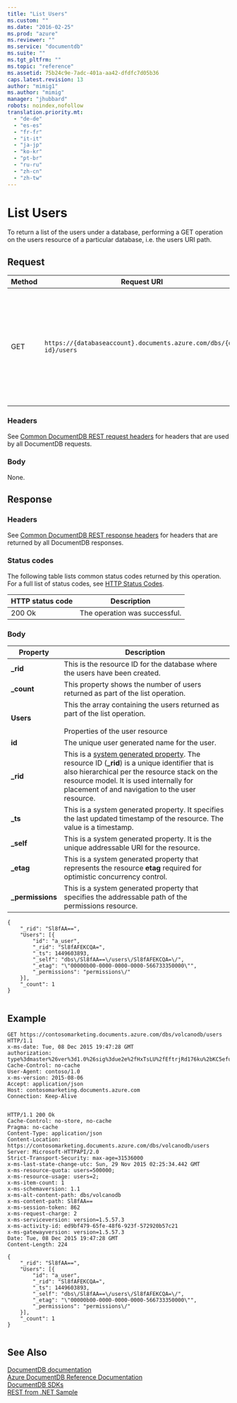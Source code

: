```yaml
---
title: "List Users"
ms.custom: ""
ms.date: "2016-02-25"
ms.prod: "azure"
ms.reviewer: ""
ms.service: "documentdb"
ms.suite: ""
ms.tgt_pltfrm: ""
ms.topic: "reference"
ms.assetid: 75b24c9e-7adc-401a-aa42-dfdfc7d05b36
caps.latest.revision: 13
author: "mimig1"
ms.author: "mimig"
manager: "jhubbard"
robots: noindex,nofollow
translation.priority.mt: 
  - "de-de"
  - "es-es"
  - "fr-fr"
  - "it-it"
  - "ja-jp"
  - "ko-kr"
  - "pt-br"
  - "ru-ru"
  - "zh-cn"
  - "zh-tw"
---
```

# List Users
  To return a list of the users under a database, performing a GET operation on the users resource of a particular database, i.e. the users URI path.  
  
## Request  
  
|Method|Request URI|Description|  
|------------|-----------------|-----------------|  
|GET|`https://{databaseaccount}.documents.azure.com/dbs/{db-id}/users`|Note that the {databaseaccount} is the name of the DocumentDB account created under your subscription. The {db-id} value is the user generated name/id of the database, not the system generated id (rid).|  
  
### Headers  
 See [Common DocumentDB REST request headers](common-documentdb-rest-request-headers.md) for headers that are used by all DocumentDB requests.  
  
### Body  
 None.  
  
## Response  
  
### Headers  
 See [Common DocumentDB REST response headers](common-documentdb-rest-response-headers.md) for headers that are returned by all DocumentDB responses.  
  
### Status codes  
 The following table lists common status codes returned by this operation. For a full list of status codes, see [HTTP Status Codes](https://msdn.microsoft.com/library/azure/dn783364.aspx).  
  
|HTTP status code|Description|  
|----------------------|-----------------|  
|200 Ok|The operation was successful.|  
  
### Body  
  
|Property|Description|  
|--------------|-----------------|  
|**_rid**|This is the resource ID for the database where the users have been created.|  
|**_count**|This property shows the number of users returned as part of the list operation.|  
|**Users**|This the array containing the users returned as part of the list operation.<br /><br /> Properties of the user resource|  
|**id**|The unique user generated name for the user.|  
|**_rid**|This is a [system generated property](http://azure.microsoft.com/documentation/articles/documentdb-resources/#system-vs-user-defined-resources). The resource ID (**_rid**) is a unique identifier that is also hierarchical per the resource stack on the resource model. It is used internally for placement of and navigation to the user resource.|  
|**_ts**|This is a system generated property. It specifies the last updated timestamp of the resource. The value is a timestamp.|  
|**_self**|This is a system generated property. It is the unique addressable URI for the resource.|  
|**_etag**|This is a system generated property that represents the resource **etag** required for optimistic concurrency control.|  
|**_permissions**|This is a system generated property that specifies the addressable path of the permissions resource.|  
  
```  
{  
    "_rid": "Sl8fAA==",  
    "Users": [{  
        "id": "a_user",  
        "_rid": "Sl8fAFEKCQA=",  
        "_ts": 1449603893,  
        "_self": "dbs\/Sl8fAA==\/users\/Sl8fAFEKCQA=\/",  
        "_etag": "\"00000b00-0000-0000-0000-566733350000\"",  
        "_permissions": "permissions\/"  
    }],  
    "_count": 1  
}  
  
```  
  
## Example  
  
```  
GET https://contosomarketing.documents.azure.com/dbs/volcanodb/users HTTP/1.1  
x-ms-date: Tue, 08 Dec 2015 19:47:28 GMT  
authorization: type%3dmaster%26ver%3d1.0%26sig%3due2e%2fHxTsLU%2fEftrjRd176ku%2bKC5efuw8CHzy7B4%2bTc%3d  
Cache-Control: no-cache  
User-Agent: contoso/1.0  
x-ms-version: 2015-08-06  
Accept: application/json  
Host: contosomarketing.documents.azure.com  
Connection: Keep-Alive  
  
```  
  
```  
HTTP/1.1 200 Ok  
Cache-Control: no-store, no-cache  
Pragma: no-cache  
Content-Type: application/json  
Content-Location: https://contosomarketing.documents.azure.com/dbs/volcanodb/users  
Server: Microsoft-HTTPAPI/2.0  
Strict-Transport-Security: max-age=31536000  
x-ms-last-state-change-utc: Sun, 29 Nov 2015 02:25:34.442 GMT  
x-ms-resource-quota: users=500000;  
x-ms-resource-usage: users=2;  
x-ms-item-count: 1  
x-ms-schemaversion: 1.1  
x-ms-alt-content-path: dbs/volcanodb  
x-ms-content-path: Sl8fAA==  
x-ms-session-token: 862  
x-ms-request-charge: 2  
x-ms-serviceversion: version=1.5.57.3  
x-ms-activity-id: ed9bf479-65fe-48f6-923f-572920b57c21  
x-ms-gatewayversion: version=1.5.57.3  
Date: Tue, 08 Dec 2015 19:47:28 GMT  
Content-Length: 224  
  
{  
    "_rid": "Sl8fAA==",  
    "Users": [{  
        "id": "a_user",  
        "_rid": "Sl8fAFEKCQA=",  
        "_ts": 1449603893,  
        "_self": "dbs\/Sl8fAA==\/users\/Sl8fAFEKCQA=\/",  
        "_etag": "\"00000b00-0000-0000-0000-566733350000\"",  
        "_permissions": "permissions\/"  
    }],  
    "_count": 1  
}  
  
```  
  
## See Also  
 [DocumentDB documentation](http://azure.microsoft.com/documentation/services/documentdb/)   
 [Azure DocumentDB Reference Documentation](https://go.microsoft.com/fwlink/?linkid=834805)   
 [DocumentDB SDKs](https://azure.microsoft.com/documentation/articles/documentdb-sdk-dotnet/)   
 [REST from .NET Sample](https://github.com/Azure/azure-documentdb-dotnet/tree/master/samples/rest-from-.net)  
  
  